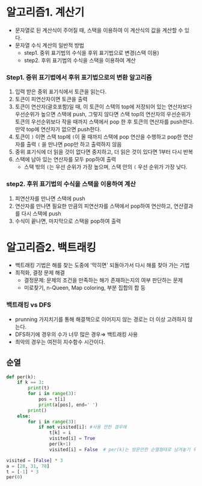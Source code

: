 # 알고리즘1. 계산기

- 문자열로 된 계산식이 주어질 때, 스택을 이용하여 이 계산식의 값을 계산할 수 있다.
- 문자열 수식 계산의 일반적 방법
  - step1. 중위 표기법의 수식을 후위 표기법으로 변경(스택 이용)
  - step2. 후위 표기법의 수식을 스택을 이용하여 계산

### Step1. 중위 표기법에서 후위 표기법으로의 변환 알고리즘

1. 입력 받은 중위 표기식에서 토큰을 읽는다.
2. 토큰이 피연산자이면 토큰을 출력
3. 토큰이 연산자(괄호포함)일 때, 이 토큰이 스택의 top에 저장되어 있는 연산자보다 우선순위가 높으면 스택에 push, 그렇지 않다면 스택 top의 연산자의 우선순위가 토큰의 우선순위보다 작을 때까지 스택에서 pop 한 후 토큰의 연산자를 push한다. 만약 top에 연산자가 없으면 push한다.
4. 토큰이 `)` 이면 스택 top에 `(`이 올 때까지 스택에 pop 연산을 수행하고 pop한 연산자를 출력 `(` 을 만나면 pop만 하고 출력하지 않음
5. 중위 표기식에 더 읽을 것이 없다면 중지하고, 더 읽은 것이 있다면 1부터 다시 반복
6. 스택에 남아 있는 연산자를 모두 pop하여 출력
   - 스택 밖의 `(`는 우선 순위가 가장 높으며, 스택 안의 `(` 우선 순위가 가장 낮다.

### step2. 후위 표기법의 수식을 스택을 이용하여 계산

1. 피연산자를 만나면 스택에 push
2. 연산자를 만나면 필요한 만큼의 피연산자를 스택에서 pop하여 연산하고, 연산결과를  다시 스택에 push
3. 수식이 끝나면, 마지막으로 스택을 pop하여 출력

# 알고리즘2. 백트래킹

- 백트래킹 기법은 해를 찾는 도중에 '막히면' 되돌아가서 다시 해를 찾아 가는 기법
- 최적화, 결정 문제 해결
  - 결정문제: 문제의 조건을 만족하는 해가 존재하는지의 여부 판단하는 문제
  - 미로찾기, n-Queen, Map coloring, 부분 집합의 합 등

### 백트래킹 vs DFS

- prunning 가지치기를 통해 해결책으로 이어지지 않는 경로는 더 이상 고려하지 않는다.
- DFS하기에 경우의 수가 너무 많은 경우⇒ 백트래킹 사용
- 최악의 경우는 여전히 지수함수 시간이다.

## 순열

```python
def per(k):
    if k == 3:
        print(t)
        for i in range(3):
            pos = t[i]
            print(a[pos], end=' ')
        print()
    else:
        for i in range(3):
            if not visited[i]: #사용 안한 경우에
                t[k] = i
                visited[i] = True
                per(k+1)    
                visited[i] = False  # per(k)는 방문안한 순열형태로 남겨놓기 위해

visited = [False] * 3
a = [28, 31, 78]
t = [-1] * 3
per(0)
```